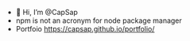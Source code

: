 - 👋 Hi, I’m @CapSap
- npm is not an acronym for node package manager
- Portfoio https://capsap.github.io/portfolio/

<!---
CapSap/CapSap is a ✨ special ✨ repository because its `README.md` (this file) appears on your GitHub profile.
You can click the Preview link to take a look at your changes.
--->
